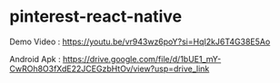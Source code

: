 ﻿# pinterest-react-native
Demo Video : https://youtu.be/vr943wz6poY?si=HqI2kJ6T4G38E5Ao

Android Apk : https://drive.google.com/file/d/1bUE1_mY-CwROh8O3fXdE22JCEGzbHtOv/view?usp=drive_link
